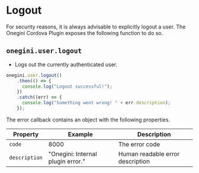 # Logout

<!-- toc -->

For security reasons, it is always advisable to explicitly logout a user. The Onegini Cordova Plugin exposes the following function to do so.

## `onegini.user.logout`

- Logs out the currently authenticated user.

```js
onegini.user.logout()
    .then(() => {
      console.log("Logout successful!");
    })
    .catch((err) => {
      console.log("Something went wrong! " + err.description);
    });
```

The error callback contains an object with the following properties.

| Property | Example | Description |
| --- | --- | --- |
| `code` | 8000 | The error code
| `description` | "Onegini: Internal plugin error." | Human readable error description
